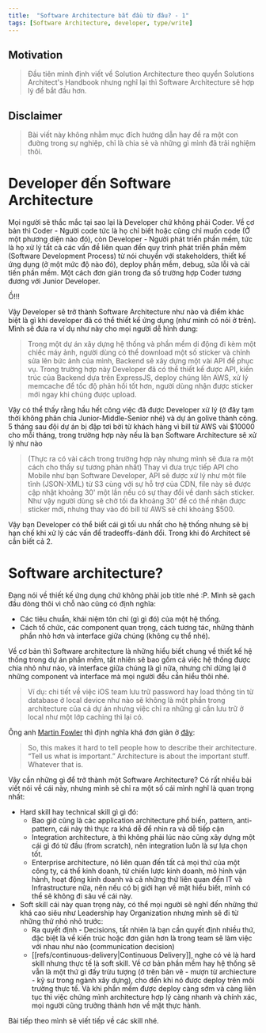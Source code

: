 ```yaml
---
title:  "Software Architecture bắt đầu từ đâu? - 1"
tags: [Software Architecture, developer, type/write]
---
```


Motivation
-------
> Đầu tiên mình định viết về Solution Architecture theo quyển Solutions Architect's Handbook nhưng nghĩ lại thì Software Architecture sẽ hợp lý để bắt đầu hơn.

Disclaimer
-----
> Bài viết này không nhằm mục đích hướng dẫn hay đề ra một con đường trong sự nghiệp, chỉ là chia sẻ và những gì mình đã trải nghiệm thôi.

Developer đến Software Architecture
=================
Mọi người sẽ thắc mắc tại sao lại là Developer chứ không phải Coder.
Về cơ bản thì Coder - Người code tức là họ chỉ biết hoặc cũng chỉ muốn code (Ở một phương diện nào đó), còn Developer - Người phát triển phần mềm, tức là họ xử lý tất cả các vấn đề liên quan đến quy trình phát triển phần mềm (Software Development Process) từ nói chuyển với stakeholders, thiết kế ứng dụng (ở một mức độ nào đó), deploy phần mềm, debug, sửa lỗi và cải tiến phần mềm.
Một cách đơn giản trong đa số trường hợp Coder tương đương với Junior Developer.

Ồ!!!

Vậy Developer sẽ trở thành Software Architecture như nào và điểm khác biệt là gì khi developer đã có thể thiết kế ứng dụng (như mình có nói ở trên).
Mình sẽ đưa ra ví dụ như này cho mọi người dễ hình dung:
> Trong một dự án xây dựng hệ thống và phần mềm di động đi kèm một chiếc máy ảnh, người dùng có thể download một số sticker và chỉnh sửa lên bức ảnh của mình, Backend sẽ xây dựng một vài API để phục vụ.
Trong trường hợp này Developer đã có thể thiết kế được API, kiến trúc của Backend dựa trên ExpressJS, deploy chúng lên AWS, xử lý memcache để tốc độ phản hồi tốt hơn, người dùng nhận được sticker mới ngay khi chúng được upload.

Vậy có thể thấy rằng hầu hết công việc đã được Developer xử lý (ở đây tạm thời không phân chia Junior-Middle-Senior nhé) và dự án golive thành công. 5 tháng sau đội dự án bị đập tơi bời từ khách hàng vì bill từ AWS vài $10000 cho mỗi tháng, trong trường hợp này nếu là bạn Software Architecture sẽ xử lý như nào

> (Thực ra có vài cách trong trường hợp này nhưng mình sẽ đưa ra một cách cho thấy sự tương phản nhất)
Thay vì đưa trực tiếp API cho Mobile như bạn Software Developer, API sẽ được xử lý như một file tĩnh (JSON-XML) từ S3 cùng với sự hỗ trợ của CDN, file này sẽ được cập nhật khoảng 30' một lần nếu có sự thay đổi về danh sách sticker. Như vậy người dùng sẽ chờ tối đa khoảng 30' để có thể nhận được sticker mới, nhưng thay vào đó bill từ AWS sẽ chỉ khoảng $500.

Vậy bạn Developer có thể biết cái gì tối ưu nhất cho hệ thống nhưng sẽ bị hạn chế khi xử lý các vấn đề tradeoffs-đánh đổi. Trong khi đó Architect sẽ cần biết cả 2.

Software architecture?
==================

Đang nói về thiết kế ứng dụng chứ không phải job title nhé :P.
Mình sẽ gạch đầu dòng thôi vì chỗ nào cũng có định nghĩa:

* Các tiêu chuẩn, khái niệm tôn chỉ (gì gì đó) của một hệ thống.
* Cách tổ chức, các component quan trọng, cách tương tác, những thành phần nhỏ hơn và interface giữa chúng (không cụ thể nhé).

Về cơ bản thì Software architecture là những hiểu biết chung về thiết kế hệ thống trong dự án phần mềm, tất nhiên sẽ bao gồm cả việc hệ thống được chia nhỏ như nào, và interface giữa chúng là gì nữa, nhưng chỉ dừng lại ở những component và interface mà mọi người đều cần hiểu thôi nhé.
> Ví dụ: chi tiết về việc iOS team lưu trữ password hay load thông tin từ database ở local device như nào sẽ không là một phần trong architecture của cả dự án nhưng việc chỉ ra những gì cần lưu trữ ở local như một lớp caching thì lại có.

Ông anh [Martin Fowler](https://martinfowler.com/) thì định nghĩa khá đơn giản ở [đây](http://martinfowler.com/ieeeSoftware/whoNeedsArchitect.pdf):
> So, this makes it hard to tell people how to describe their architecture. “Tell us what is important.” Architecture is about the important stuff. Whatever that is.

Vậy cần những gì để trở thành một Software Architecture?
Có rất nhiều bài viết nói về cái này, nhưng mình sẽ chỉ ra một số cái mình nghĩ là quan trọng nhất:
* Hard skill hay technical skill gì gì đó:
  * Bao giờ cũng là các application architecture phổ biến, pattern, anti-pattern, cái này thì thực ra khá dễ để nhìn ra và dễ tiếp cận
  * Integration architecture, à thì không phải lúc nào cũng xây dựng một cái gì đó từ đầu (from scratch), nên integration luôn là sự lựa chọn tốt.
  * Enterprise architecture, nó liên quan đến tất cả mọi thứ của một công ty, cá thể kinh doanh, từ chiến lược kinh doanh, mô hình vận hành, hoạt động kinh doanh và cả những thứ liên quan đến IT và Infrastructure nữa, nên nếu có bị giới hạn về mặt hiểu biết, mình có thể sẽ không đi sâu về cái này.
* Soft skill cái này quan trọng này, có thể mọi người sẽ nghĩ đến những thứ khá cao siêu như Leadership hay Organization nhưng mình sẽ đi từ những thứ nhỏ nhỏ trước:
  * Ra quyết định - Decisions, tất nhiên là bạn cần quyết định nhiều thứ, đặc biệt là về kiến trúc hoặc đơn giản hơn là trong team sẽ làm việc với nhau như nào (communication decision)
  * [[refs/continuous-delivery|Continuous Delivery]], nghe có vẻ là hard skill nhưng thực tế là soft skill. Về cơ bản phần mềm hay hệ thống sẽ vẫn là một thứ gì đấy trừu tượng (ở trên bản vẽ - mượn từ archiecture - kỹ sư trong ngành xây dựng), cho đến khi nó được deploy trên môi trường thực tế. Và khi phần mềm được deploy càng sớm và càng liên tục thì việc chứng mình architecture hợp lý càng nhanh và chính xác, mọi người cũng trưởng thành hơn về mặt thực hành.

Bài tiếp theo mình sẽ viết tiếp về các skill nhé.
